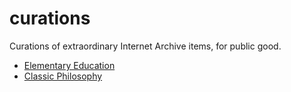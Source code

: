 # curations
Curations of extraordinary Internet Archive items, for public good.

- [Elementary Education](/elementary-education.org)
- [Classic Philosophy](/classic-philosophy.org) 
